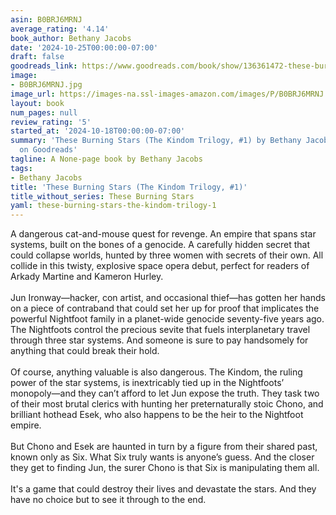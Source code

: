 ```yaml
---
asin: B0BRJ6MRNJ
average_rating: '4.14'
book_author: Bethany Jacobs
date: '2024-10-25T00:00:00-07:00'
draft: false
goodreads_link: https://www.goodreads.com/book/show/136361472-these-burning-stars
image:
- B0BRJ6MRNJ.jpg
image_url: https://images-na.ssl-images-amazon.com/images/P/B0BRJ6MRNJ.01._SCLZZZZZZZ.jpg
layout: book
num_pages: null
review_rating: '5'
started_at: '2024-10-18T00:00:00-07:00'
summary: 'These Burning Stars (The Kindom Trilogy, #1) by Bethany Jacobs - rated 4.14/5
  on Goodreads'
tagline: A None-page book by Bethany Jacobs
tags:
- Bethany Jacobs
title: 'These Burning Stars (The Kindom Trilogy, #1)'
title_without_series: These Burning Stars
yaml: these-burning-stars-the-kindom-trilogy-1
---
```


A dangerous cat-and-mouse quest for revenge. An empire that spans star systems, built on the bones of a genocide. A carefully hidden secret that could collapse worlds, hunted by three women with secrets of their own. All collide in this twisty, explosive space opera debut, perfect for readers of Arkady Martine and Kameron Hurley.<br /><br />Jun Ironway—hacker, con artist, and occasional thief—has gotten her hands on a piece of contraband that could set her up for proof that implicates the powerful Nightfoot family in a planet-wide genocide seventy-five years ago. The Nightfoots control the precious sevite that fuels interplanetary travel through three star systems. And someone is sure to pay handsomely for anything that could break their hold.<br /><br />Of course, anything valuable is also dangerous. The Kindom, the ruling power of the star systems, is inextricably tied up in the Nightfoots’ monopoly—and they can’t afford to let Jun expose the truth. They task two of their most brutal clerics with hunting her preternaturally stoic Chono, and brilliant hothead Esek, who also happens to be the heir to the Nightfoot empire.<br /><br />But Chono and Esek are haunted in turn by a figure from their shared past, known only as Six. What Six truly wants is anyone’s guess. And the closer they get to finding Jun, the surer Chono is that Six is manipulating them all.<br /><br />​It's a game that could destroy their lives and devastate the stars. And they have no choice but to see it through to the end.